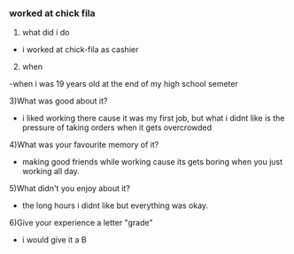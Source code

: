 ### worked at chick fila

1) what did i do

- i worked at chick-fila as cashier 

2) when

-when i was 19 years old at the end of my high school semeter

3)What was good about it?

- i liked working there cause it was my first job, but what i didnt like is the pressure of taking orders when it gets overcrowded

4)What was your favourite memory of it?
 
- making good friends while working cause its gets boring when you just working all day.

5)What didn't you enjoy about it?

- the long hours i didnt like but everything was okay.

6)Give your experience a letter "grade"

- i would give it a B